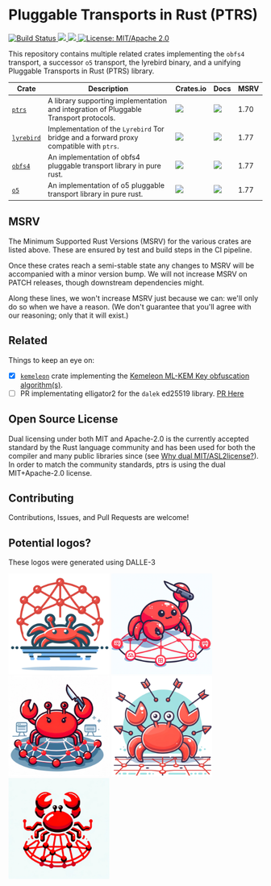# Pluggable Transports in Rust (PTRS)

<p>
  <a href="https://github.com/jmwample/ptrs/actions/workflows/rust.yml">
    <img src="https://github.com/jmwample/ptrs/actions/workflows/rust.yml/badge.svg?branch=main" alt="Build Status">
  <a href="https://codecov.io/gh/jmwample/ptrs" >
    <img src="https://codecov.io/gh/jmwample/ptrs/graph/badge.svg?token=0lMlrA32xd"/>
  </a>
  <a href="https://deps.rs/repo/github/jmwample/ptrs">
    <img src="https://deps.rs/repo/github/jmwample/ptrs/status.svg">
  </a>
  <a href="https://doc.rust-lang.org/1.6.0/complement-project-faq.html#why-dual-mitasl2-license">
    <img src="https://img.shields.io/badge/license-MIT%2FApache--2.0-blue" alt="License: MIT/Apache 2.0">
  </a>
</p>

This repository contains multiple related crates implementing the `obfs4` transport, a successor `o5`
transport, the lyrebird binary, and a unifying Pluggable Transports in Rust (PTRS) library.


|                 Crate                    |   Description  | Crates.io | Docs | MSRV |
-------------------------------------------|----------------|-----------|------|------|
| [`ptrs`](./crates/ptrs) | A library supporting implementation and integration of Pluggable Transport protocols. | [![](https://img.shields.io/crates/v/ptrs.svg)](https://crates.io/crates/ptrs) | [![](https://img.shields.io/docsrs/ptrs)](https://docs.rs/ptrs) | 1.70 |
| [`lyrebird`](./crates/lyrebird) | Implementation of the `Lyrebird` Tor bridge and a forward proxy compatible with `ptrs`. | [![](https://img.shields.io/crates/v/___lyrebird.svg)](https://crates.io/crates/___lyrebird) | [![](https://docs.rs/___lyrebird/badge.svg)](https://docs.rs/___lyrebird) | 1.77 |
| [`obfs4`](./crates/obfs4) | An implementation of obfs4 pluggable transport library in pure rust. | [![](https://img.shields.io/crates/v/obfs4.svg)](https://crates.io/crates/obfs4) | [![](https://docs.rs/obfs4/badge.svg)](https://docs.rs/obfs4) | 1.77 |
| [`o5`](./crates/o5) | An implementation of o5 pluggable transport library in pure rust. | [![](https://img.shields.io/crates/v/o5.svg)](https://crates.io/crates/o5) | [![](https://docs.rs/o5/badge.svg)](https://docs.rs/o5) | 1.77 |

## MSRV

The Minimum Supported Rust Versions (MSRV) for the various crates are listed above.
These are ensured by test and build steps in the CI pipeline.

Once these crates reach a semi-stable state any changes to MSRV will be accompanied
with a minor version bump. We will not increase MSRV on PATCH releases, though downstream
dependencies might.

Along these lines, we won't increase MSRV just because we can: we'll only do so when we have a
reason. (We don't guarantee that you'll agree with our reasoning; only that
it will exist.)

## Related

Things to keep an eye on:

- [X] [`kemeleon`](https://github.com/jmwample/kemeleon) crate implementing the [Kemeleon ML-KEM Key obfuscation algorithm(s)](https://eprint.iacr.org/2024/1086.pdf).
- [ ] PR implementating elligator2 for the `dalek` ed25519 library. [PR Here](https://github.com/dalek-cryptography/curve25519-dalek/pull/612)

## Open Source License

Dual licensing under both MIT and Apache-2.0 is the currently accepted standard by the Rust language
community and has been used for both the compiler and many public libraries since (see
[Why dual MIT/ASL2license?](https://doc.rust-lang.org/1.6.0/complement-project-faq.html#why-dual-mitasl2-license)).
In order to match the community standards, ptrs is using the dual MIT+Apache-2.0 license.

## Contributing

Contributions, Issues, and Pull Requests are welcome!

## Potential logos?

These logos were generated using DALLE-3

<div style="display:inline-block;">
<img src="doc/dalle3/DALLE_crab_logo_1.webp" alt="logo 1"  width="200">
<img src="doc/dalle3/DALLE_crab_logo_2.webp" alt="logo 2"  width="200">
<img src="doc/dalle3/DALLE_crab_logo_3.webp" alt="logo 3"  width="200">
<img src="doc/dalle3/DALLE_crab_logo_4.webp" alt="logo 4"  width="200">
<img src="doc/dalle3/DALLE_crab_logo_5.webp" alt="logo 5"  width="200">
</div>
